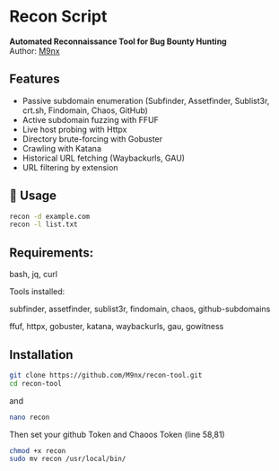 # Recon Script

 **Automated Reconnaissance Tool for Bug Bounty Hunting**  
Author: [M9nx](https://github.com/M9nx)

##  Features
- Passive subdomain enumeration (Subfinder, Assetfinder, Sublist3r, crt.sh, Findomain, Chaos, GitHub)
- Active subdomain fuzzing with FFUF
- Live host probing with Httpx
- Directory brute-forcing with Gobuster
- Crawling with Katana
- Historical URL fetching (Waybackurls, GAU)
- URL filtering by extension


## 🚀 Usage

```bash
recon -d example.com       
recon -l list.txt    
```
## Requirements:

bash, jq, curl

Tools installed:

subfinder, assetfinder, sublist3r, findomain, chaos, github-subdomains

ffuf, httpx, gobuster, katana, waybackurls, gau, gowitness

## Installation

```bash
git clone https://github.com/M9nx/recon-tool.git
cd recon-tool
```
and 

```bash
nano recon
```
Then set your github Token and Chaoos Token (line 58,81)

```bash
chmod +x recon
sudo mv recon /usr/local/bin/
```

